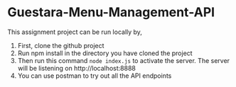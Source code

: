 # Guestara-Menu-Management-API

This assignment project can be run locally by,

1. First, clone the github project
2. Run npm install in the directory you have cloned the project
3. Then run this command
   `node index.js`
   to activate the server. The server will be listening on http://localhost:8888
4. You can use postman to try out all the API endpoints

